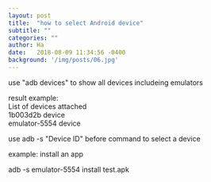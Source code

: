 ```yaml
---
layout: post
title:  "how to select Android device"
subtitle: ""
categories: ""
author: Ha
date:   2018-08-09 11:34:56 -0400
background: '/img/posts/06.jpg'
---
```


<p>
use "adb devices" to show all devices includeing emulators
  
<p> result example:
<br>List of devices attached
<br>1b003d2b	device
<br>emulator-5554	device

<p>use adb -s "Device ID" before command to select a device 

<p>example: install an app
<p>
adb -s emulator-5554 install test.apk

